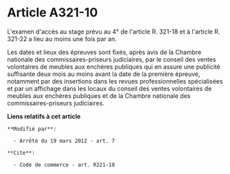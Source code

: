 # Article A321-10

L'examen d'accès au stage prévu au 4° de l'article R. 321-18 et à l'article R. 321-22 a lieu au moins une fois par an. 

Les dates et lieux des épreuves sont fixés, après avis de la Chambre nationale des commissaires-priseurs judiciaires, par le
conseil des ventes volontaires de meubles aux enchères publiques qui en assure une publicité suffisante deux mois au moins
avant la date de la première épreuve, notamment par des insertions dans les revues professionnelles spécialisées et par un
affichage dans les locaux du conseil des ventes volontaires de meubles aux enchères publiques et de la Chambre nationale des
commissaires-priseurs judiciaires.

**Liens relatifs à cet article**

	**Modifié par**:

	  - Arrêté du 19 mars 2012 - art. 7

	**Cite**:

	  - Code de commerce - art. R321-18
